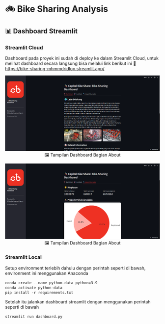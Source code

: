 # 🚲 Bike Sharing Analysis

## 📊 Dashboard Streamlit

### Streamlit Cloud
Dashboard pada proyek ini sudah di deploy ke dalam Streamlit Cloud, untuk melihat dashboard secara langsung bisa melalui link berikut ini 🔗 https://bike-sharing-mhmmdridloo.streamlit.app/

<p align='center'>
  <img src='/images/dashboard-about.png'/>
  🖼️ Tampilan Dashboard Bagian About

<p align='center'>
  <img src='/images/dashboard-visualization.png'/>
  🖼️ Tampilan Dashboard Bagian About


### Streamlit Local
Setup environment terlebih dahulu dengan perintah seperti di bawah, environment ini menggunakan Anaconda
```
conda create --name python-data python=3.9
conda activate python-data
pip install -r requirements.txt
```
Setelah itu jalankan dashboard streamlit dengan menggunakan perintah seperti di bawah
```
streamlit run dashboard.py
```
